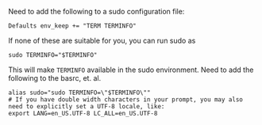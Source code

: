 

Need to add the following to a sudo configuration file:

    Defaults env_keep += "TERM TERMINFO"

If none of these are suitable for you, you can run sudo as

    sudo TERMINFO="$TERMINFO"

This will make `TERMINFO` available in the sudo environment. 
Need to add the following to the basrc, et. al.

    alias sudo="sudo TERMINFO=\"$TERMINFO\""
    # If you have double width characters in your prompt, you may also need to explicitly set a UTF-8 locale, like:
    export LANG=en_US.UTF-8 LC_ALL=en_US.UTF-8

